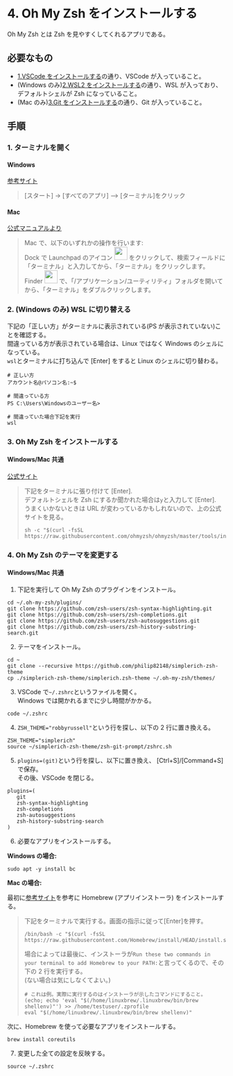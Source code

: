 # 4. Oh My Zsh をインストールする

Oh My Zsh とは Zsh を見やすくしてくれるアプリである。

## 必要なもの

- [1.VSCode をインストールする](./1.VSCodeをインストールする.md)の通り、VSCode が入っていること。
- (Windows のみ)[2.WSL2 をインストールする](<./2.(Windowsのみ)WSL2をインストールする.md>)の通り、WSL が入っており、デフォルトシェルが Zsh になっていること。
- (Mac のみ)[3.Git をインストールする](<./3.(Macのみ)Gitをインストールする.md>)の通り、Git が入っていること。

## 手順

### 1. ターミナルを開く

#### Windows

[参考サイト](https://kb.seeck.jp/archives/20593)

> [スタート] -> [すべてのアプリ] –> [ターミナル]をクリック

#### Mac

[公式マニュアルより](https://support.apple.com/ja-jp/guide/terminal/apd5265185d-f365-44cb-8b09-71a064a42125/mac)

> Mac で、以下のいずれかの操作を行います:  
> Dock で Launchpad のアイコン <img src="https://help.apple.com/assets/63D8162D4F5E9E311D0CFA28/63D816334F5E9E311D0CFA30/ja_JP/a1f94c9ca0de21571b88a8bf9aef36b8.png" alt="" height="30" width="30" originalimagename="SharedGlobalArt/AppIconTopic_Launchpad.png"> をクリックして、検索フィールドに「ターミナル」と入力してから、「ターミナル」をクリックします。  
> Finder <img src="https://help.apple.com/assets/63D8162D4F5E9E311D0CFA28/63D816334F5E9E311D0CFA30/ja_JP/058e4af8e726290f491044219d2eee73.png" alt="" height="30" width="30" originalimagename="SharedGlobalArt/AppIconTopic_Finder.png"> で、「/アプリケーション/ユーティリティ」フォルダを開いてから、「ターミナル」をダブルクリックします。

### 2. (Windows のみ) WSL に切り替える

下記の「正しい方」がターミナルに表示されている(PS が表示されていない)ことを確認する。  
間違っている方が表示されている場合は、Linux ではなく Windows のシェルになっている。  
`wsl`とターミナルに打ち込んで [Enter] をすると Linux のシェルに切り替わる。

```shell
# 正しい方
アカウント名@パソコン名:~$

# 間違っている方
PS C:\Users\Windowsのユーザー名>

# 間違っていた場合下記を実行
wsl
```

### 3. Oh My Zsh をインストールする

#### Windows/Mac 共通

[公式サイト](https://ohmyz.sh/#install)

> 下記をターミナルに張り付けて [Enter].  
> デフォルトシェルを Zsh にするか聞かれた場合は`y`と入力して [Enter].  
> うまくいかないときは URL が変わっているかもしれないので、上の公式サイトを見る。
>
> ```shell
> sh -c "$(curl -fsSL https://raw.githubusercontent.com/ohmyzsh/ohmyzsh/master/tools/install.sh)"
> ```

### 4. Oh My Zsh のテーマを変更する

#### Windows/Mac 共通

1. 下記を実行して Oh My Zsh のプラグインをインストール。

```shell
cd ~/.oh-my-zsh/plugins/
git clone https://github.com/zsh-users/zsh-syntax-highlighting.git
git clone https://github.com/zsh-users/zsh-completions.git
git clone https://github.com/zsh-users/zsh-autosuggestions.git
git clone https://github.com/zsh-users/zsh-history-substring-search.git
```

2. テーマをインストール。

```shell
cd ~
git clone --recursive https://github.com/philip82148/simplerich-zsh-theme
cp ./simplerich-zsh-theme/simplerich.zsh-theme ~/.oh-my-zsh/themes/
```

3.  VSCode で`~/.zshrc`というファイルを開く。  
    Windows では開かれるまでに少し時間がかかる。

```shell
code ~/.zshrc
```

4.  `ZSH_THEME="robbyrussell"`という行を探し、以下の 2 行に置き換える。

```shell
ZSH_THEME="simplerich"
source ~/simplerich-zsh-theme/zsh-git-prompt/zshrc.sh
```

5.  `plugins=(git)`という行を探し、以下に置き換え、 [Ctrl+S]/[Command+S] で保存。  
    その後、VSCode を閉じる。

```shell
plugins=(
   git
   zsh-syntax-highlighting
   zsh-completions
   zsh-autosuggestions
   zsh-history-substring-search
)
```

6.  必要なアプリをインストールする。

**Windows の場合:**

```shell
sudo apt -y install bc
```

**Mac の場合:**

最初に[参考サイト](https://qiita.com/zaburo/items/29fe23c1ceb6056109fd)を参考に Homebrew (アプリインストーラ) をインストールする。

> 下記をターミナルで実行する。画面の指示に従って[Enter]を押す。
>
> ```shell
> /bin/bash -c "$(curl -fsSL https://raw.githubusercontent.com/Homebrew/install/HEAD/install.sh)"
> ```
>
> 場合によっては最後に、インストーラが`Run these two commands in your terminal to add Homebrew to your PATH:`と言ってくるので、その下の 2 行を実行する。  
> (ない場合は気にしなくてよい。)
>
> ```shell
> # これは例。実際に実行するのはインストーラが示したコマンドにすること。
> (echo; echo 'eval "$(/home/linuxbrew/.linuxbrew/bin/brew shellenv)"') >> /home/testuser/.zprofile
> eval "$(/home/linuxbrew/.linuxbrew/bin/brew shellenv)"
> ```

次に、Homebrew を使って必要なアプリをインストールする。

```shell
brew install coreutils
```

7.  変更した全ての設定を反映する。

```shell
source ~/.zshrc
```

